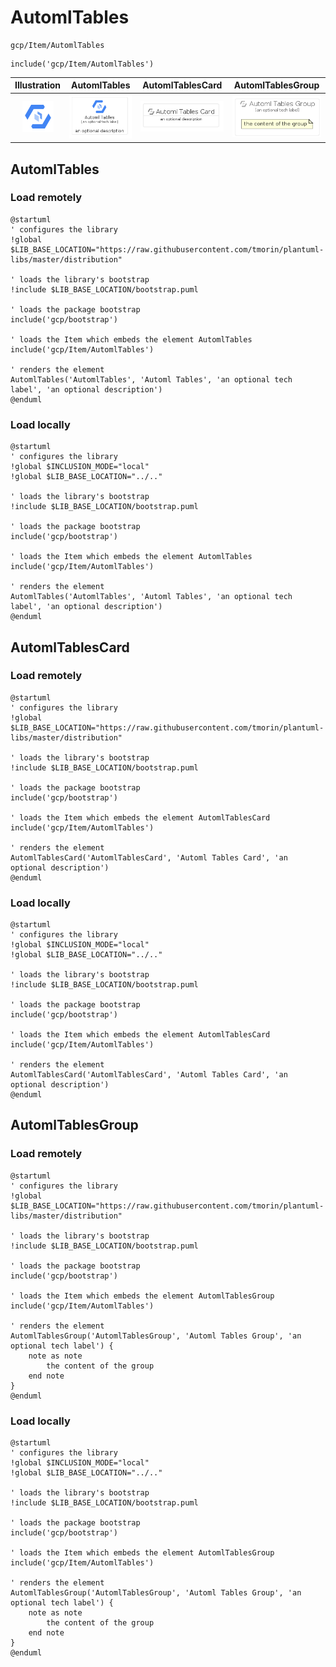 # AutomlTables


```text
gcp/Item/AutomlTables
```

```text
include('gcp/Item/AutomlTables')
```



| Illustration | AutomlTables | AutomlTablesCard | AutomlTablesGroup |
| :---: | :---: | :---: | :---: |
| ![illustration for Illustration](../../gcp/Item/AutomlTables.png) | ![illustration for AutomlTables](../../gcp/Item/AutomlTables.Local.png) | ![illustration for AutomlTablesCard](../../gcp/Item/AutomlTablesCard.Local.png) | ![illustration for AutomlTablesGroup](../../gcp/Item/AutomlTablesGroup.Local.png) |




## AutomlTables

### Load remotely
```plantuml
@startuml
' configures the library
!global $LIB_BASE_LOCATION="https://raw.githubusercontent.com/tmorin/plantuml-libs/master/distribution"

' loads the library's bootstrap
!include $LIB_BASE_LOCATION/bootstrap.puml

' loads the package bootstrap
include('gcp/bootstrap')

' loads the Item which embeds the element AutomlTables
include('gcp/Item/AutomlTables')

' renders the element
AutomlTables('AutomlTables', 'Automl Tables', 'an optional tech label', 'an optional description')
@enduml
```

### Load locally
```plantuml
@startuml
' configures the library
!global $INCLUSION_MODE="local"
!global $LIB_BASE_LOCATION="../.."

' loads the library's bootstrap
!include $LIB_BASE_LOCATION/bootstrap.puml

' loads the package bootstrap
include('gcp/bootstrap')

' loads the Item which embeds the element AutomlTables
include('gcp/Item/AutomlTables')

' renders the element
AutomlTables('AutomlTables', 'Automl Tables', 'an optional tech label', 'an optional description')
@enduml
```

## AutomlTablesCard

### Load remotely
```plantuml
@startuml
' configures the library
!global $LIB_BASE_LOCATION="https://raw.githubusercontent.com/tmorin/plantuml-libs/master/distribution"

' loads the library's bootstrap
!include $LIB_BASE_LOCATION/bootstrap.puml

' loads the package bootstrap
include('gcp/bootstrap')

' loads the Item which embeds the element AutomlTablesCard
include('gcp/Item/AutomlTables')

' renders the element
AutomlTablesCard('AutomlTablesCard', 'Automl Tables Card', 'an optional description')
@enduml
```

### Load locally
```plantuml
@startuml
' configures the library
!global $INCLUSION_MODE="local"
!global $LIB_BASE_LOCATION="../.."

' loads the library's bootstrap
!include $LIB_BASE_LOCATION/bootstrap.puml

' loads the package bootstrap
include('gcp/bootstrap')

' loads the Item which embeds the element AutomlTablesCard
include('gcp/Item/AutomlTables')

' renders the element
AutomlTablesCard('AutomlTablesCard', 'Automl Tables Card', 'an optional description')
@enduml
```

## AutomlTablesGroup

### Load remotely
```plantuml
@startuml
' configures the library
!global $LIB_BASE_LOCATION="https://raw.githubusercontent.com/tmorin/plantuml-libs/master/distribution"

' loads the library's bootstrap
!include $LIB_BASE_LOCATION/bootstrap.puml

' loads the package bootstrap
include('gcp/bootstrap')

' loads the Item which embeds the element AutomlTablesGroup
include('gcp/Item/AutomlTables')

' renders the element
AutomlTablesGroup('AutomlTablesGroup', 'Automl Tables Group', 'an optional tech label') {
    note as note
        the content of the group
    end note
}
@enduml
```

### Load locally
```plantuml
@startuml
' configures the library
!global $INCLUSION_MODE="local"
!global $LIB_BASE_LOCATION="../.."

' loads the library's bootstrap
!include $LIB_BASE_LOCATION/bootstrap.puml

' loads the package bootstrap
include('gcp/bootstrap')

' loads the Item which embeds the element AutomlTablesGroup
include('gcp/Item/AutomlTables')

' renders the element
AutomlTablesGroup('AutomlTablesGroup', 'Automl Tables Group', 'an optional tech label') {
    note as note
        the content of the group
    end note
}
@enduml
```

